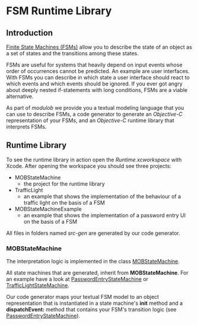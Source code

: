 # FSM Runtime Library

## Introduction

[Finite State Machines (FSMs)](http://en.wikipedia.org/wiki/Finite-state_machine) allow you to describe the state of an object as a set of states and the transitions among these states. 

FSMs are useful for systems that heavily depend on input events whose order of occurrences cannot be predicted. An example are user interfaces. With FSMs you can describe in which state a user interface should react to which events and which events should be ignored. If you ever got angry about deeply nested if-statements with long conditions, FSMs are a viable alternative.

As part of *modulob* we provide you a textual modeling language that you can use to describe FSMs, a code generator to generate an *Objective-C* representation of your FSMs, and an *Objective-C* runtime library that interprets FSMs.

## Runtime Library

To see the runtime library in action open the *Runtime.xcworkspace* with Xcode. After opening the workspace you should see three projects:

* MOBStateMachine
	* the project for the runtime library 
* TrafficLight
	* an example that shows the implementation of the behaviour of a traffic light on the basis of a FSM
* MOBStateMachineExample
	* an example that shows the implementation of a password entry UI on the basis of a FSM
	
All files in folders named *src-gen* are generated by our code generator.

### MOBStateMachine

The interpretation logic is implemented in the class [MOBStateMachine](MOBStateMachine/MOBStateMachine/MOBStateMachine.h). 

All state machines that are generated, inherit from **MOBStateMachine**. For an example have a look at [PasswordEntryStateMachine](MOBStateMachine/MOBStateMachineTests/testCaseDefinitions/src-gen/PasswordEntryStateMachine.h) or [TrafficLightStateMachine](TrafficLight/TrafficLight/src-gen/TrafficLightStateMachine.h).

Our code generator maps your textual FSM model to an object representation that is instantiated in a state machine's **init** method and a **dispatchEvent:** method that contains your FSM's transition logic (see [PasswordEntryStateMachine](MOBStateMachine/MOBStateMachineTests/testCaseDefinitions/src-gen/PasswordEntryStateMachine.m)).
